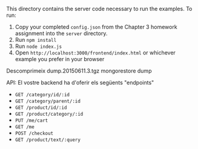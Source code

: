 This directory contains the server code necessary to run the examples. To run:

1. Copy your completed `config.json` from the Chapter 3 homework assignment into the `server` directory.
2. Run `npm install`
3. Run `node index.js`
4. Open `http://localhost:3000/frontend/index.html` or whichever example you prefer in your browser


Descomprimeix dump.20150611.3.tgz
mongorestore dump

API: El vostre backend ha d'oferir els següents "endpoints"

* `GET /category/id/:id`
* `GET /category/parent/:id`
* `GET /product/id/:id`
* `GET /product/category/:id`
* `PUT /me/cart`
* `GET /me`
* `POST /checkout`
* `GET /product/text/:query`
